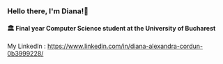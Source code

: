 ### Hello there, I'm Diana!👋
#### 🏛️ Final year Computer Science student at the University of Bucharest
 My LinkedIn : https://www.linkedin.com/in/diana-alexandra-cordun-0b3999228/
<!--
**dianacordun/dianacordun** is a ✨ _special_ ✨ repository because its `README.md` (this file) appears on your GitHub profile.

Here are some ideas to get you started:

- 🔭 I’m currently working on ...
- 🌱 I’m currently learning ...
- 👯 I’m looking to collaborate on ...
- 🤔 I’m looking for help with ...
- 💬 Ask me about ...
- 📫 How to reach me: ...
- 😄 Pronouns: ...
- ⚡ Fun fact: ...
-->
